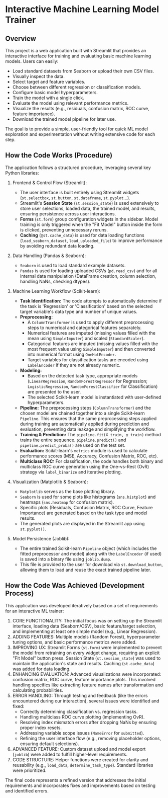 # Interactive Machine Learning Model Trainer

## Overview

This project is a web application built with Streamlit that provides an interactive interface for training and evaluating basic machine learning models. Users can easily:

*   Load standard datasets from Seaborn or upload their own CSV files.
*   Visually inspect the data.
*   Select target and feature variables.
*   Choose between different regression or classification models.
*   Configure basic model hyperparameters.
*   Train the model with a single click.
*   Evaluate the model using relevant performance metrics.
*   Visualize the results (e.g., residuals, confusion matrix, ROC curve, feature importance).
*   Download the trained model pipeline for later use.

The goal is to provide a simple, user-friendly tool for quick ML model exploration and experimentation without writing extensive code for each step.

## How the Code Works (Procedure)

The application follows a structured procedure, leveraging several key Python libraries:

1.  Frontend & Control Flow (Streamlit):
    *   The user interface is built entirely using Streamlit widgets (`st.selectbox`,  `st.button`, `st.dataframe`, `st.pyplot`...).
    *   Streamlit's **Session State** (`st.session_state`) is used extensively to store user selections, loaded data, the trained model, and results, ensuring persistence across user interactions.
    *   **Forms** (`st.form`) group configuration widgets in the sidebar. Model training is only triggered when the "Fit Model" button inside the form is clicked, preventing unnecessary reruns.
    *   **Caching** (`@st.cache_data`) is used for data loading functions (`load_seaborn_dataset`, `load_uploaded_file`) to improve performance by avoiding redundant data loading.

2.  Data Handling (Pandas & Seaborn):
    *   `Seaborn` is used to load standard example datasets.
    *   `Pandas` is used for loading uploaded CSVs (`pd.read_csv`) and for all internal data manipulation (DataFrame creation, column selection, handling NaNs, checking dtypes).

3.  Machine Learning Workflow (Scikit-learn):
    *   **Task Identification:** The code attempts to automatically determine if the task is 'Regression' or 'Classification' based on the selected target variable's data type and number of unique values.
    *   **Preprocessing:**
        *   A `ColumnTransformer` is used to apply different preprocessing steps to numerical and categorical features separately.
        *   Numerical features are imputed (missing values filled with the mean using `SimpleImputer`) and scaled (`StandardScaler`).
        *   Categorical features are imputed (missing values filled with the most frequent value using `SimpleImputer`) and then converted into numerical format using `OneHotEncoder`.
        *   Target variables for classification tasks are encoded using `LabelEncoder` if they are not already numeric.
    *   **Modeling:**
        *   Based on the detected task type, appropriate models (`LinearRegression`, `RandomForestRegressor` for Regression; `LogisticRegression`, `RandomForestClassifier` for Classification) are presented to the user.
        *   The selected Scikit-learn model is instantiated with user-defined hyperparameters.
    *   **Pipeline:** The preprocessing steps (`ColumnTransformer`) and the chosen model are chained together into a single Scikit-learn `Pipeline`. This ensures that the same preprocessing steps applied during training are automatically applied during prediction and evaluation, preventing data leakage and simplifying the workflow.
    *   **Training & Prediction:** The `pipeline.fit(X_train, y_train)` method trains the entire sequence. `pipeline.predict()` and `pipeline.predict_proba()` are used on the test set.
    *   **Evaluation:** Scikit-learn's `metrics` module is used to calculate performance scores (MSE, Accuracy, Confusion Matrix, ROC, etc).
    *   **Multiclass ROC:** For classification, the code handles both binary and multiclass ROC curve generation using the One-vs-Rest (OvR) strategy via `label_binarize` and iterative plotting.

4.  Visualization (Matplotlib & Seaborn):
    *   `Matplotlib` serves as the base plotting library.
    *   `Seaborn` is used for some plots like histograms (`sns.histplot`) and heatmaps (`sns.heatmap` for confusion matrix).
    *   Specific plots (Residuals, Confusion Matrix, ROC Curve, Feature Importance) are generated based on the task type and model results.
    *   The generated plots are displayed in the Streamlit app using `st.pyplot()`.

5.  Model Persistence (Joblib):
    *   The entire trained Scikit-learn `Pipeline` object (which includes the fitted preprocessor and model) along with the `LabelEncoder` (if used) is saved into a binary file using `joblib.dump`.
    *   This file is provided to the user for download via `st.download_button`, allowing them to load and reuse the exact trained pipeline later.

## How the Code Was Achieved (Development Process)

This application was developed iteratively based on a set of requirements for an interactive ML trainer:

1.  CORE FUNCTIONALITY: The initial focus was on setting up the Streamlit interface, loading data (Seaborn/CSV), basic feature/target selection, and implementing at least one simple model (e.g., Linear Regression).
2.  ADDING FEATURES: Multiple models (Random Forest), hyperparameter tuning options, and basic performance metrics were added.
3.  IMPROVING UX: Streamlit Forms (`st.form`) were implemented to prevent the model from retraining on every widget change, requiring an explicit "Fit Model" button press. Session State (`st.session_state`) was used to maintain the application's state and results. Caching (`st.cache_data`) was added for data loading.
4.  ENHANCING EVALUATION: Advanced visualizations were incorporated: confusion matrix, ROC curve, feature importance plots. This involved handling specifics like extracting feature names after transformation and calculating probabilities.
5.  ERROR HANDLING: Through testing and feedback (like the errors encountered during our interaction), several issues were identified and fixed:
    *   Correctly determining classification vs. regression tasks.
    *   Handling multiclass ROC curve plotting (implementing OvR).
    *   Resolving index mismatch errors after dropping NaNs by ensuring proper index resets.
    *   Addressing variable scope issues (`NameError` for `submitted`).
    *   Refining the user interface flow (e.g., removing placeholder options, ensuring default selections).
6.  ADVANCED FEATURE: Custom dataset upload and model export (`joblib`) were added to fulfill higher-level requirements.
7.  CODE STRUCTURE: Helper functions were created for clarity and reusability (e.g., `load_data`, `determine_task_type`). Standard libraries were prioritized.

The final code represents a refined version that addresses the initial requirements and incorporates fixes and improvements based on testing and identified errors.

